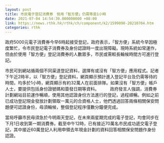 ```yaml
---
layout: post
title: 市民電子登記消費券　倘用「智方便」仍需等逾1小時
date: 2021-07-04 14:54:39.000000000 +08:00
link: https://news.rthk.hk/rthk/ch/component/k2/1599090-20210704.htm
categories: rthk
---
```


政府5000元電子消費券今早6時起接受登記，政府表示，「智方便」系統今早因極度繁忙，令市民登記電子消費券及身份認證時一度出現障礙。現時系統如常運作，但由於使用「智方便」登記消費券的人數眾多，市民或需較長輪候時間方可進行登記。

市民可到網站循兩個不同渠道登記資料，選擇有或沒有「智方便」應用程式。記者下午近2時半，以「智方便」登記資料，網頁顯示預計進入登記平台及仍需等待的時間，均多於1小時，網頁顯示有約32萬人在前面排隊。如果沒有「智方便」帳戶人士，要提供包括身份證號碼和簽發日期等資料。
　　 
政府發言人強調，消費券計劃網站目前運作暢順，使用其他認證身份方法進行的登記，過程順暢。例如之前已成功登記現金發放計劃領取一萬元的合資格人士，他們透過回答兩條相關保安問題便可認證身份，毋須輪候，整個登記程序僅數分鐘便完成。

當局呼籲市民毋須急於今明兩天登記，在未來兩星期完成的電子登記，均會同步在下月1日收到第一期消費券。截至中午12時，已有接近70萬名市民成功遞交電子登記，其中接近60萬登記人利用申領去年現金計劃的資料回答相關保安問題作身份認證。
　　
